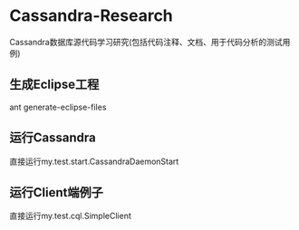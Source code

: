 Cassandra-Research
==================

Cassandra数据库源代码学习研究(包括代码注释、文档、用于代码分析的测试用例)


## 生成Eclipse工程

ant generate-eclipse-files


## 运行Cassandra

直接运行my.test.start.CassandraDaemonStart


## 运行Client端例子

直接运行my.test.cql.SimpleClient

